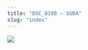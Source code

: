 ```yaml
---
title: "DSC_0198 – SUDA"
slug: "index"
---
```


[![](/wp-content/2015/05/DSC_0198-300x201.jpg)](/wp-content/2015/05/DSC_0198.jpg)